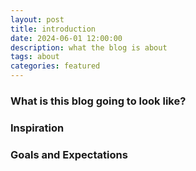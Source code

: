 ```yaml
---
layout: post
title: introduction
date: 2024-06-01 12:00:00
description: what the blog is about
tags: about
categories: featured
---
```


### What is this blog going to look like?

### Inspiration

### Goals and Expectations



